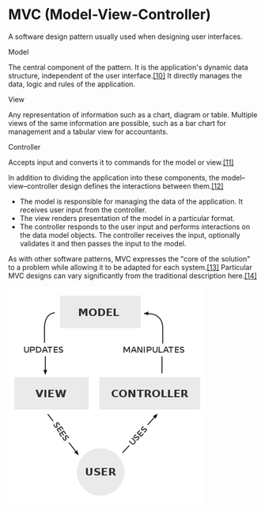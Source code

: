 # MVC (Model-View-Controller)

A software design pattern usually used when designing user interfaces.

Model

The central component of the pattern. It is the application's dynamic data structure, independent of the user interface.[\[10\]](https://en.wikipedia.org/wiki/Model%E2%80%93view%E2%80%93controller#cite\_note-10) It directly manages the data, logic and rules of the application.

View

Any representation of information such as a chart, diagram or table. Multiple views of the same information are possible, such as a bar chart for management and a tabular view for accountants.

Controller

Accepts input and converts it to commands for the model or view.[\[11\]](https://en.wikipedia.org/wiki/Model%E2%80%93view%E2%80%93controller#cite\_note-11)

In addition to dividing the application into these components, the model–view–controller design defines the interactions between them.[\[12\]](https://en.wikipedia.org/wiki/Model%E2%80%93view%E2%80%93controller#cite\_note-posa-12)

* The model is responsible for managing the data of the application. It receives user input from the controller.
* The view renders presentation of the model in a particular format.
* The controller responds to the user input and performs interactions on the data model objects. The controller receives the input, optionally validates it and then passes the input to the model.

As with other software patterns, MVC expresses the "core of the solution" to a problem while allowing it to be adapted for each system.[\[13\]](https://en.wikipedia.org/wiki/Model%E2%80%93view%E2%80%93controller#cite\_note-gof-13) Particular MVC designs can vary significantly from the traditional description here.[\[14\]](https://en.wikipedia.org/wiki/Model%E2%80%93view%E2%80%93controller#cite\_note-14)



![](../.gitbook/assets/image.png)
